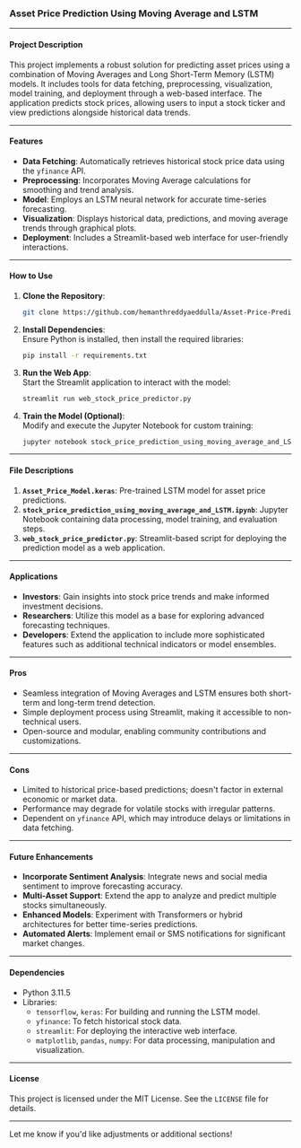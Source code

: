 ### Asset Price Prediction Using Moving Average and LSTM

---

#### **Project Description**
This project implements a robust solution for predicting asset prices using a combination of Moving Averages and Long Short-Term Memory (LSTM) models. It includes tools for data fetching, preprocessing, visualization, model training, and deployment through a web-based interface. The application predicts stock prices, allowing users to input a stock ticker and view predictions alongside historical data trends.

---

#### **Features**
- **Data Fetching**: Automatically retrieves historical stock price data using the `yfinance` API.
- **Preprocessing**: Incorporates Moving Average calculations for smoothing and trend analysis.
- **Model**: Employs an LSTM neural network for accurate time-series forecasting.
- **Visualization**: Displays historical data, predictions, and moving average trends through graphical plots.
- **Deployment**: Includes a Streamlit-based web interface for user-friendly interactions.

---

#### **How to Use**
1. **Clone the Repository**:  
   ```bash
   git clone https://github.com/hemanthreddyaeddulla/Asset-Price-Prediction-using-Moving-Average-and-LSTM
   ```

2. **Install Dependencies**:  
   Ensure Python is installed, then install the required libraries:  
   ```bash
   pip install -r requirements.txt
   ```

3. **Run the Web App**:  
   Start the Streamlit application to interact with the model:  
   ```bash
   streamlit run web_stock_price_predictor.py
   ```

4. **Train the Model (Optional)**:  
   Modify and execute the Jupyter Notebook for custom training:  
   ```bash
   jupyter notebook stock_price_prediction_using_moving_average_and_LSTM.ipynb
   ```

---

#### **File Descriptions**
1. **`Asset_Price_Model.keras`**: Pre-trained LSTM model for asset price predictions.
2. **`stock_price_prediction_using_moving_average_and_LSTM.ipynb`**: Jupyter Notebook containing data processing, model training, and evaluation steps.
3. **`web_stock_price_predictor.py`**: Streamlit-based script for deploying the prediction model as a web application.

---

#### **Applications**
- **Investors**: Gain insights into stock price trends and make informed investment decisions.
- **Researchers**: Utilize this model as a base for exploring advanced forecasting techniques.
- **Developers**: Extend the application to include more sophisticated features such as additional technical indicators or model ensembles.

---

#### **Pros**
- Seamless integration of Moving Averages and LSTM ensures both short-term and long-term trend detection.
- Simple deployment process using Streamlit, making it accessible to non-technical users.
- Open-source and modular, enabling community contributions and customizations.

---

#### **Cons**
- Limited to historical price-based predictions; doesn't factor in external economic or market data.
- Performance may degrade for volatile stocks with irregular patterns.
- Dependent on `yfinance` API, which may introduce delays or limitations in data fetching.

---

#### **Future Enhancements**
- **Incorporate Sentiment Analysis**: Integrate news and social media sentiment to improve forecasting accuracy.
- **Multi-Asset Support**: Extend the app to analyze and predict multiple stocks simultaneously.
- **Enhanced Models**: Experiment with Transformers or hybrid architectures for better time-series predictions.
- **Automated Alerts**: Implement email or SMS notifications for significant market changes.

---

#### **Dependencies**
- Python 3.11.5
- Libraries:
  - `tensorflow`, `keras`: For building and running the LSTM model.
  - `yfinance`: To fetch historical stock data.
  - `streamlit`: For deploying the interactive web interface.
  - `matplotlib`, `pandas`, `numpy`: For data processing, manipulation and visualization.

---

#### **License**
This project is licensed under the MIT License. See the `LICENSE` file for details.

---

Let me know if you'd like adjustments or additional sections!
